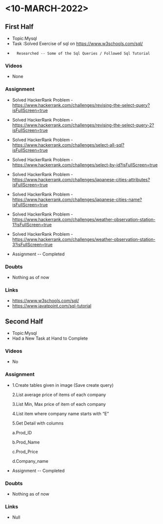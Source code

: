 # <10-MARCH-2022>

## First Half

- Topic:Mysql
- Task :Solved Exercise of sql on https://www.w3schools.com/sql/
-		Researched -- Some of the Sql Queries / Followed Sql Tutorial

### Videos

- None

### Assignment 

- Solved HackerRank Problem - https://www.hackerrank.com/challenges/revising-the-select-query?isFullScreen=true

- Solved HackerRank Problem - https://www.hackerrank.com/challenges/revising-the-select-query-2?isFullScreen=true

- Solved HackerRank Problem - https://www.hackerrank.com/challenges/select-all-sql?isFullScreen=true

- Solved HackerRank Problem - https://www.hackerrank.com/challenges/select-by-id?isFullScreen=true

- Solved HackerRank Problem - https://www.hackerrank.com/challenges/japanese-cities-attributes?isFullScreen=true

- Solved HackerRank Problem - https://www.hackerrank.com/challenges/japanese-cities-name?isFullScreen=true

- Solved HackerRank Problem - https://www.hackerrank.com/challenges/weather-observation-station-1?isFullScreen=true

- Solved HackerRank Problem - https://www.hackerrank.com/challenges/weather-observation-station-3?isFullScreen=true

- Assignment <Status> -- Completed

### Doubts

- Nothing as of now

### Links

- https://www.w3schools.com/sql/
- https://www.javatpoint.com/sql-tutorial

## Second Half

- Topic:Mysql
- Had a New Task at Hand to Complete 

### Videos

- No

### Assignment 

- 1.Create tables given in image (Save create query)

  2.List average price of items of each company

  3.List Min, Max price of item of each company

  4.List item where company name starts with “E”

  5.Get Detail with columns

	a.Prod_ID

	b.Prod_Name

	c.Prod_Price

	d.Company_name


- Assignment <Status> -- Completed

### Doubts

- Nothing as of now 

### Links

- Null